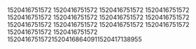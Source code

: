 1520416751572
1520416751572
1520416751572
1520416751572
1520416751572
1520416751572
1520416751572
1520416751572
1520416751572
1520416751572
1520416751572
1520416751572
1520416751572
1520416751572
152041675157215204168640911520417138955